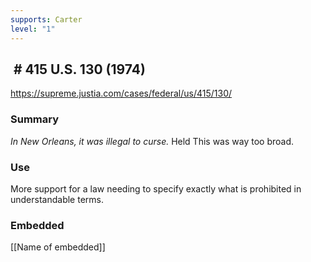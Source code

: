 ```yaml
---
supports: Carter
level: "1"
---
```

##  # 415 U.S. 130 (1974)

https://supreme.justia.com/cases/federal/us/415/130/

### Summary

*In New Orleans, it was illegal to curse.* 
Held
This was way too broad.

### Use

More support for a law needing to specify exactly what is prohibited in understandable terms.

### Embedded

[[Name of embedded]]
